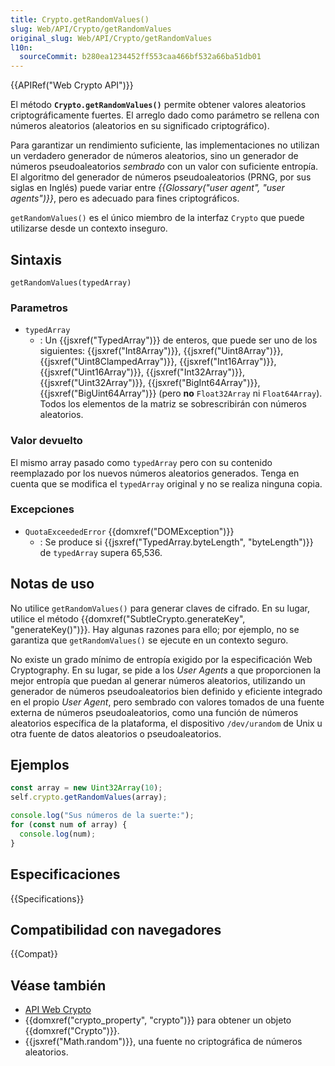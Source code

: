 ```yaml
---
title: Crypto.getRandomValues()
slug: Web/API/Crypto/getRandomValues
original_slug: Web/API/Crypto/getRandomValues
l10n:
  sourceCommit: b280ea1234452ff553caa466bf532a66ba51db01
---
```


{{APIRef("Web Crypto API")}}

El método **`Crypto.getRandomValues()`** permite obtener valores aleatorios criptográficamente fuertes.
El arreglo dado como parámetro se rellena con números aleatorios (aleatorios en su significado criptográfico).

Para garantizar un rendimiento suficiente, las implementaciones no utilizan un verdadero generador de números aleatorios, sino un generador de números pseudoaleatorios _sembrado_ con un valor con suficiente entropía.
El algoritmo del generador de números pseudoaleatorios (PRNG, por sus siglas en Inglés) puede variar entre _{{Glossary("user agent", "user agents")}}_, pero es adecuado para fines criptográficos.

`getRandomValues()` es el único miembro de la interfaz `Crypto` que puede utilizarse desde un contexto inseguro.

## Sintaxis

```js-nolint
getRandomValues(typedArray)
```

### Parametros

- `typedArray`
  - : Un {{jsxref("TypedArray")}} de enteros, que puede ser uno de los siguientes: {{jsxref("Int8Array")}}, {{jsxref("Uint8Array")}},
    {{jsxref("Uint8ClampedArray")}}, {{jsxref("Int16Array")}}, {{jsxref("Uint16Array")}},
    {{jsxref("Int32Array")}}, {{jsxref("Uint32Array")}}, {{jsxref("BigInt64Array")}},
    {{jsxref("BigUint64Array")}} (pero **no** `Float32Array` ni `Float64Array`).
    Todos los elementos de la matriz se sobrescribirán con números aleatorios.

### Valor devuelto

El mismo array pasado como `typedArray` pero con su contenido reemplazado por los nuevos números aleatorios generados.
Tenga en cuenta que se modifica el `typedArray` original y no se realiza ninguna copia.

### Excepciones

- `QuotaExceededError` {{domxref("DOMException")}}
  - : Se produce si {{jsxref("TypedArray.byteLength", "byteLength")}} de `typedArray` supera 65,536.

## Notas de uso

No utilice `getRandomValues()` para generar claves de cifrado.
En su lugar, utilice el método {{domxref("SubtleCrypto.generateKey", "generateKey()")}}.
Hay algunas razones para ello; por ejemplo, no se garantiza que `getRandomValues()` se ejecute en un contexto seguro.

No existe un grado mínimo de entropía exigido por la especificación Web Cryptography.
En su lugar, se pide a los _User Agents_ a que proporcionen la mejor entropía que puedan al generar números aleatorios, utilizando un generador de números pseudoaleatorios bien definido y eficiente integrado en el propio _User Agent_, pero sembrado con valores tomados de una fuente externa de números pseudoaleatorios, como una función de números aleatorios específica de la plataforma, el dispositivo `/dev/urandom` de Unix u otra fuente de datos aleatorios o pseudoaleatorios.

## Ejemplos

```js
const array = new Uint32Array(10);
self.crypto.getRandomValues(array);

console.log("Sus números de la suerte:");
for (const num of array) {
  console.log(num);
}
```

## Especificaciones

{{Specifications}}

## Compatibilidad con navegadores

{{Compat}}

## Véase también

- [API Web Crypto](/es/docs/Web/API/Web_Crypto_API)
- {{domxref("crypto_property", "crypto")}} para obtener un objeto {{domxref("Crypto")}}.
- {{jsxref("Math.random")}}, una fuente no criptográfica de números aleatorios.
